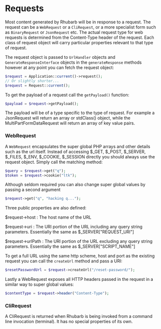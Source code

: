 Requests
========

Most content generated by Rhubarb will be in response to a request. The request can be a `WebRequest` or
a `CliRequest`, or a more specialist form such as `BinaryRequest` or `JsonRequest` etc. The actual
request type for web requests is determined from the Content-Type header of the request. Each class of
request object will carry particular properties relevant to that type of request.

The request object is passed to `UrlHandler` objects and `GenerateResponseInterface` objects in the
`generateResponse` methods however at any point you can fetch the request object:

```php
$request = Application::current()->request();
// Or slightly shorter...
$request = Request::current();
```

To get the payload of a request call the `getPayload()` function:

``` php
$payload = $request->getPayload();
```

The payload will be of a type specific to the type of request. For example a JsonRequest will return an array or
stdClass() object, while the MultiPartFormDataRequest will return an array of key value pairs.

### WebRequest

A `WebRequest` encapsulates the super global PHP arrays and other details such as the url itself. Instead of
accessing $_GET, $_POST, $_SERVER, $_FILES, $_ENV, $_COOKIE, $_SESSION directly you should always use the
request object. Simply call the matching method:

``` php
$query = $request->get("q");
$token = $request->cookie("ltk");
```

Although seldom required you can also change super global values by passing a second argument

``` php
$request->get("q", "hacking q...");
```

Three public properties are also defined:

$request->host
:   The host name of the URL

$request->uri
:   The URI portion of the URL including any query string parameters. Essentially the same as $_SERVER["REQUEST_URI"]

$request->urlPath
:   The URI portion of the URL excluding any query string parameters. Essentially the same as $_SERVER["SCRIPT_NAME"]

To get a full URL using the same http scheme, host and port as the existing request you can call the `createUrl`
method and pass a URI:

``` php
$resetPasswordUrl = $request->createUrl("/reset-password/");
```

Lastly a WebRequest exposes all HTTP headers passed in the request in a similar way to super global values:

```php
$contentType = $request->header("Content-Type");
```

### CliRequest

A CliRequest is returned when Rhubarb is being invoked from a command line invocation (terminal). It has no
special properties of its own.